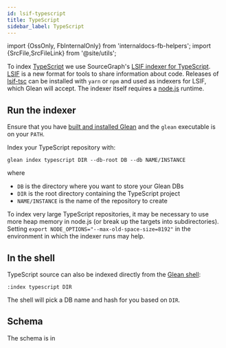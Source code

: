 ```yaml
---
id: lsif-typescript
title: TypeScript
sidebar_label: TypeScript
---
```


import {OssOnly, FbInternalOnly} from 'internaldocs-fb-helpers';
import {SrcFile,SrcFileLink} from '@site/utils';

To index [TypeScript](https://www.typescriptlang.org/) we use SourceGraph's [LSIF indexer for TypeScript](https://github.com/sourcegraph/lsif-node). [LSIF](https://lsif.dev) is a new format for tools to share information about code. Releases of [lsif-tsc](https://github.com/sourcegraph/lsif-node/releases/tag/v0.7.4) can be installed with `yarn` or `npm` and used as indexers for LSIF, which Glean will accept. The indexer itself requires a [node.js](https://nodejs.org/en/download/) runtime.

## Run the indexer

Ensure that you have [built and installed Glean](../building.md) and
the `glean` executable is on your `PATH`.

Index your TypeScript repository with:
```
glean index typescript DIR --db-root DB --db NAME/INSTANCE
```

where

* `DB` is the directory where you want to store your Glean DBs
* `DIR` is the root directory containing the TypeScript project
* `NAME/INSTANCE` is the name of the repository to create

To index very large TypeScript repositories, it may be necessary to use more heap memory in node.js (or break up the targets into subdirectories). Setting `export NODE_OPTIONS="--max-old-space-size=8192"` in the environment in which the indexer runs may help.

## In the shell

TypeScript source can also be indexed directly from the [Glean shell](../shell.md):

```
:index typescript DIR
```

The shell will pick a DB name and hash for you based on `DIR`.

## Schema

The schema is in <SrcFile file="glean/schema/source/lsif.angle" />
